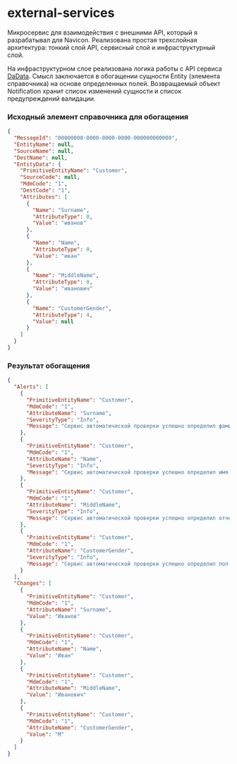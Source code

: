 # external-services

Микросервис для взаимодействия с внешними API, который я разрабатывал для Navicon. Реализована простая трехслойная архитектура: тонкий слой API, сервисный слой и инфраструктурный слой.

На инфраструктурном слое реализована логика работы с API сервиса [DaData](https://dadata.ru/api/). Смысл заключается в обогащении сущности Entity (элемента справочника) на основе определенных полей. Возвращаемый объект Notification хранит список изменений сущности и список предупреждений валидации.

### Исходный элемент справочника для обогащения
```json
{
  "MessageId": "00000000-0000-0000-0000-000000000000",
  "EntityName": null,
  "SourceName": null,
  "DestName": null,
  "EntityData": {
    "PrimitiveEntityName": "Customer",
    "SourceCode": null,
    "MdmCode": "1",
    "DestCode": "1",
    "Attributes": [
      {
        "Name": "Surname",
        "AttributeType": 0,
        "Value": "иванов"
      },
      {
        "Name": "Name",
        "AttributeType": 0,
        "Value": "иван"
      },
      {
        "Name": "MiddleName",
        "AttributeType": 0,
        "Value": "иванович"
      },
      {
        "Name": "CustomerGender",
        "AttributeType": 4,
        "Value": null
      }
    ]
  }
}
```
###  Результат обогащения
```json
{
  "Alerts": [
    {
      "PrimitiveEntityName": "Customer",
      "MdmCode": "1",
      "AttributeName": "Surname",
      "SeverityType": "Info",
      "Message": "Сервис автоматической проверки успешно определил фамилию."
    },
    {
      "PrimitiveEntityName": "Customer",
      "MdmCode": "1",
      "AttributeName": "Name",
      "SeverityType": "Info",
      "Message": "Сервис автоматической проверки успешно определил имя."
    },
    {
      "PrimitiveEntityName": "Customer",
      "MdmCode": "1",
      "AttributeName": "MiddleName",
      "SeverityType": "Info",
      "Message": "Сервис автоматической проверки успешно определил отчество."
    },
    {
      "PrimitiveEntityName": "Customer",
      "MdmCode": "1",
      "AttributeName": "CustomerGender",
      "SeverityType": "Info",
      "Message": "Сервис автоматической проверки успешно определил пол."
    }
  ],
  "Changes": [
    {
      "PrimitiveEntityName": "Customer",
      "MdmCode": "1",
      "AttributeName": "Surname",
      "Value": "Иванов"
    },
    {
      "PrimitiveEntityName": "Customer",
      "MdmCode": "1",
      "AttributeName": "Name",
      "Value": "Иван"
    },
    {
      "PrimitiveEntityName": "Customer",
      "MdmCode": "1",
      "AttributeName": "MiddleName",
      "Value": "Иванович"
    },
    {
      "PrimitiveEntityName": "Customer",
      "MdmCode": "1",
      "AttributeName": "CustomerGender",
      "Value": "М"
    }
  ]
}
```
